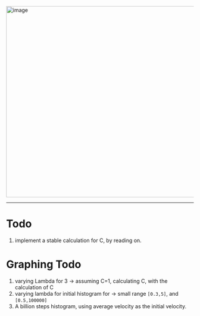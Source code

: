 <img width="721" height="513" alt="image" src="https://github.com/user-attachments/assets/287abb08-08bc-4eae-834f-0be6b3245469" />

----

# Todo
1. implement a stable calculation for C, by reading on.

# Graphing Todo
1. varying Lambda for 3 -> <v> assuming C=1, calculating C, <v> with the calculation of C
2. varying lambda for initial histogram for -> small range `[0.3,5]`, and `[0.5,100000]`
3. A billion steps histogram, using average velocity as the initial velocity.
